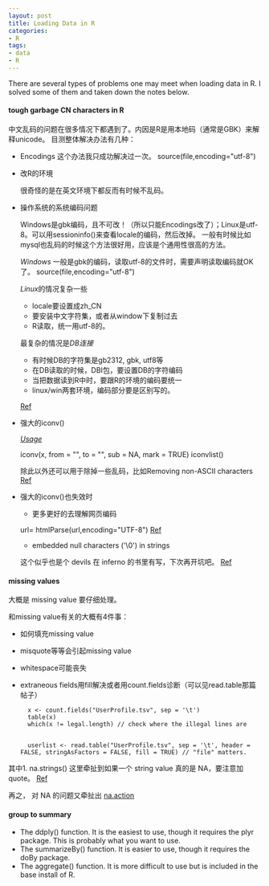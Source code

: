 ```yaml
---
layout: post
title: Loading Data in R
categories:
- R
tags:
- data
- R
---
```


There are several types of problems one may meet when loading data in R. I solved some of them and taken down the notes below.

####  tough garbage CN characters in R
中文乱码的问题在很多情况下都遇到了。内因是R是用本地码（通常是GBK）来解释unicode。 
目测整体解决办法有几种： 

* Encodings 
这个办法我只成功解决过一次。 
source(file,encoding="utf-8") 
* 改R的环境 
	
	很奇怪的是在英文环境下都反而有时候不乱码。 
* 操作系统的系统编码问题 

	Windows是gbk编码，且不可改！（所以只能Encodings改了）；Linux是utf-8。可以用sessioninfo()来查看locale的编码，然后改掉。 
	一般有时候比如mysql也乱码的时候这个方法很好用，应该是个通用性很高的方法。 
	
	*Windows* 
	一般是gbk的编码，读取utf-8的文件时，需要声明读取编码就OK了。 source(file,encoding="utf-8") 
	
	*Linux*的情况复杂一些 
	* locale要设置成zh_CN 
	* 要安装中文字符集，或者从window下复制过去 
	* R读取，统一用utf-8的。 
	
	最复杂的情况是*DB连接* 
	* 有时候DB的字符集是gb2312, gbk, utf8等 
	* 在DB读取的时候，DBI包，要设置DB的字符编码 
	* 当把数据读到R中时，要跟R的环境的编码要统一 
	* linux/win两套环境，编码部分要是区别写的。 
	
	[Ref](http://f.dataguru.cn/thread-20496-1-1.html) 
* 强大的iconv() 
	
	[*Usage*](http://stat.ethz.ch/R-manual/R-patched/library/base/html/iconv.html)
	 
	iconv(x, from = "", to = "", sub = NA, mark = TRUE) 
	iconvlist()  
	
	除此以外还可以用于除掉一些乱码，比如Removing non-ASCII characters  [Ref](http://stackoverflow.com/questions/9934856/removing-non-ascii-characters-from-data-files) 

* 强大的iconv()也失效时 
	* 更多更好的去理解网页编码 
	
	url= htmlParse(url,encoding="UTF-8")  [Ref](http://yishuo.org/r/2012/09/13/junk-code-again.html)
	
	* embedded null characters ('\0') in strings 
	
	这个似乎也是个 devils 在 inferno 的书里有写，下次再开坑吧。 [Ref](http://biostatmatt.com/archives/456) 

####  missing values

大概是 missing value 要仔细处理。 

和missing value有关的大概有4件事： 

* 如何填充missing value 
* misquote等等会引起missing value 
* whitespace可能丧失 
* extraneous fields用fill解决或者用count.fields诊断（可以见read.table那篇帖子）
	
		x <- count.fields("UserProfile.tsv", sep = '\t') 
		table(x) 
		which(x != legal.length) // check where the illegal lines are 
		
		
		userlist <- read.table("UserProfile.tsv", sep = '\t', header = FALSE, stringAsFactors = FALSE, fill = TRUE) // "file" matters. 

其中1. 
na.strings() 
这里牵扯到如果一个 string value 真的是 NA，要注意加quote。 [Ref](https://science.nature.nps.gov/im/datamgmt/statistics/r/fundamentals/manipulation.cfm) 

再之， 对 NA 的问题又牵扯出 [na.action](http://www.ats.ucla.edu/stat/r/faq/missing.htm)

####  group to summary

* The ddply() function. It is the easiest to use, though it requires the plyr package. This is probably what you want to use. 
* The summarizeBy() function. It is easier to use, though it requires the doBy package. 
* The aggregate() function. It is more difficult to use but is included in the base install of R. 